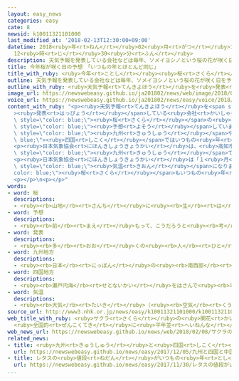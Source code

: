 ```yaml
---
layout: easy_news
categories: easy
cate: 8
newsid: k10011321101000
last_modified_at: '2018-02-13T12:30:00+09:00'
datetime: 2018<ruby>年<rt>ねん</rt></ruby>02<ruby>月<rt>がつ</rt></ruby>13<ruby>日<rt>にち</rt></ruby>
  12<ruby>時<rt>じ</rt></ruby>30<ruby>分<rt>ふん</rt></ruby>
description: 天気予報を発表している会社などは毎年、ソメイヨシノという桜の花が咲く日を予想しています。
title: 今年桜が咲く日の予想　「いつもの年とほとんど同じ」
title_with_ruby: <ruby>今年<rt>ことし</rt></ruby><ruby>桜<rt>さくら</rt></ruby>が<ruby>咲<rt>さ</rt></ruby>く<ruby>日<rt>ひ</rt></ruby>の<ruby>予想<rt>よそう</rt></ruby>　「いつもの<ruby>年<rt>とし</rt></ruby>とほとんど<ruby>同<rt>おな</rt></ruby>じ」
outline: 天気予報を発表している会社などは毎年、ソメイヨシノという桜の花が咲く日を予想しています。
outline_with_ruby: <ruby>天気予報<rt>てんきよほう</rt></ruby>を<ruby>発表<rt>はっぴょう</rt></ruby>している<ruby>会社<rt>かいしゃ</rt></ruby>などは<ruby>毎年<rt>まいとし</rt></ruby>、ソメイヨシノという<ruby>桜<rt>さくら</rt></ruby>の<ruby>花<rt>はな</rt></ruby>が<ruby>咲<rt>さ</rt></ruby>く<ruby>日<rt>ひ</rt></ruby>を<ruby>予想<rt>よそう</rt></ruby>しています。
image_url: https://newswebeasy.github.io/ja201802/news/web/image/2018/02/08/K10011321101_1802081717_1802081718_01_02.jpg
voice_url: https://newswebeasy.github.io/ja201802/news/easy/voice/2018/02/13/k10011321101000.mp3
content_with_ruby: "<p><ruby>天気予報<rt>てんきよほう</rt></ruby>を<span style=\"color: blue;\"\
  ><ruby>発表<rt>はっぴょう</rt></ruby></span>している<ruby>会社<rt>かいしゃ</rt></ruby>などは<ruby>毎年<rt>まいとし</rt></ruby>、ソメイヨシノという<span\
  \ style=\"color: blue;\"><ruby>桜<rt>さくら</rt></ruby></span>の<ruby>花<rt>はな</rt></ruby>が<ruby>咲<rt>さ</rt></ruby>く<ruby>日<rt>ひ</rt></ruby>を<span\
  \ style=\"color: blue;\"><ruby>予想<rt>よそう</rt></ruby></span>しています。</p>\n<p>ウェザーマップという<ruby>会社<rt>かいしゃ</rt></ruby>は、いちばん<ruby>早<rt>はや</rt></ruby>く<ruby>咲<rt>さ</rt></ruby>くのは<ruby>高知市<rt>こうちし</rt></ruby>で、３<ruby>月<rt>がつ</rt></ruby>１９<ruby>日<rt>にち</rt></ruby>ごろだと<ruby>言<rt>い</rt></ruby>っています。<span\
  \ style=\"color: blue;\"><ruby>九州<rt>きゅうしゅう</rt></ruby></span>や<span style=\"color:\
  \ blue;\"><ruby>四国<rt>しこく</rt></ruby></span>ではいつもの<ruby>年<rt>とし</rt></ruby>より<ruby>少<rt>すこ</rt></ruby>し<ruby>早<rt>はや</rt></ruby>く<ruby>咲<rt>さ</rt></ruby>く<ruby>所<rt>ところ</rt></ruby>があるかもしれませんが、ほかの<ruby>所<rt>ところ</rt></ruby>ではいつもとほとんど<ruby>同<rt>おな</rt></ruby>じだと<ruby>言<rt>い</rt></ruby>っています。</p>\n\
  <p><ruby>日本気象協会<rt>にほんきしょうきょうかい</rt></ruby>は、<ruby>高知市<rt>こうちし</rt></ruby>と<ruby>熊本市<rt>くまもとし</rt></ruby>と<ruby>宮崎<rt>みやざき</rt></ruby><ruby>市<rt>し</rt></ruby>がいちばん<ruby>早<rt>はや</rt></ruby>くて、３<ruby>月<rt>がつ</rt></ruby>２１<ruby>日<rt>にち</rt></ruby>に<ruby>咲<rt>さ</rt></ruby>くと<ruby>言<rt>い</rt></ruby>っています。<ruby>東京<rt>とうきょう</rt></ruby>と<ruby>福岡市<rt>ふくおかし</rt></ruby>は<ruby>２４日<rt>にじゅうよっか</rt></ruby>、<ruby>名古屋市<rt>なごやし</rt></ruby>が２６<ruby>日<rt>にち</rt></ruby>、<ruby>広島市<rt>ひろしまし</rt></ruby>が２７<ruby>日<rt>にち</rt></ruby>、<ruby>大阪市<rt>おおさかし</rt></ruby>が２８<ruby>日<rt>にち</rt></ruby>だと<ruby>言<rt>い</rt></ruby>っています。<span\
  \ style=\"color: blue;\"><ruby>九州<rt>きゅうしゅう</rt></ruby></span>ではいつもの<ruby>年<rt>とし</rt></ruby>より<ruby>早<rt>はや</rt></ruby>く<ruby>咲<rt>さ</rt></ruby>く<ruby>所<rt>ところ</rt></ruby>がありますが、ほかの<ruby>所<rt>ところ</rt></ruby>ではいつもとほとんど<ruby>同<rt>おな</rt></ruby>じだと<ruby>言<rt>い</rt></ruby>っています。</p>\n\
  <p><ruby>日本気象協会<rt>にほんきしょうきょうかい</rt></ruby>は「１<ruby>月<rt>がつ</rt></ruby>の<ruby>終<rt>お</rt></ruby>わりにとても<ruby>寒<rt>さむ</rt></ruby>くなりましたが、２<ruby>月<rt>がつ</rt></ruby>の<ruby>終<rt>お</rt></ruby>わりごろからは、いつもの<ruby>年<rt>とし</rt></ruby>と<ruby>同<rt>おな</rt></ruby>じぐらいの<span\
  \ style=\"color: blue;\"><ruby>気温<rt>きおん</rt></ruby></span>になります。<span style=\"\
  color: blue;\"><ruby>桜<rt>さくら</rt></ruby></span>もいつもの<ruby>年<rt>とし</rt></ruby>と<ruby>同<rt>おな</rt></ruby>じぐらいの<ruby>日<rt>ひ</rt></ruby>に<ruby>咲<rt>さ</rt></ruby>くと<ruby>思<rt>おも</rt></ruby>います」と<ruby>話<rt>はな</rt></ruby>しています。</p>\n\
  <p></p>\n<p></p>"
words:
- word: 桜
  descriptions:
  - <ruby><rb>山地</rb><rt>さんち</rt></ruby>に<ruby><rb>生</rb><rt>は</rt></ruby>え、<ruby><rb>公園</rb><rt>こうえん</rt></ruby>や<ruby><rb>庭</rb><rt>にわ</rt></ruby>にも<ruby><rb>植</rb><rt>う</rt></ruby>える<ruby><rb>木</rb><rt>き</rt></ruby>。ソメイヨシノ・シダレザクラ・ヤマザクラなど<ruby><rb>種類</rb><rt>しゅるい</rt></ruby>が<ruby><rb>多</rb><rt>おお</rt></ruby>い。<ruby><rb>春</rb><rt>はる</rt></ruby>、うすもも<ruby><rb>色</rb><rt>いろ</rt></ruby>の<ruby><rb>美</rb><rt>うつく</rt></ruby>しい<ruby><rb>花</rb><rt>はな</rt></ruby>が<ruby><rb>咲</rb><rt>さ</rt></ruby>く。<ruby><rb>日本</rb><rt>にっぽん</rt></ruby>の「<ruby><rb>国花</rb><rt>こっか</rt></ruby>」とされる。
- word: 予想
  descriptions:
  - <ruby><rb>前</rb><rt>まえ</rt></ruby>もって、こうだろうと<ruby><rb>考</rb><rt>かんが</rt></ruby>えること。または、その<ruby><rb>考</rb><rt>かんが</rt></ruby>え。
- word: 発表
  descriptions:
  - <ruby><rb>多</rb><rt>おお</rt></ruby>くの<ruby><rb>人</rb><rt>ひと</rt></ruby>に<ruby><rb>広</rb><rt>ひろ</rt></ruby>く<ruby><rb>知</rb><rt>し</rt></ruby>らせること。
- word: 九州地方
  descriptions:
  - <ruby><rb>日本</rb><rt>にっぽん</rt></ruby>の<ruby><rb>南西部</rb><rt>なんせいぶ</rt></ruby>にある<ruby><rb>地方</rb><rt>ちほう</rt></ruby>。<ruby><rb>福岡</rb><rt>ふくおか</rt></ruby>・<ruby><rb>佐賀</rb><rt>さが</rt></ruby>・<ruby><rb>長崎</rb><rt>ながさき</rt></ruby>・<ruby><rb>熊本</rb><rt>くまもと</rt></ruby>・<ruby><rb>大分</rb><rt>おおいた</rt></ruby>・<ruby><rb>宮崎</rb><rt>みやざき</rt></ruby>・<ruby><rb>鹿児島</rb><rt>かごしま</rt></ruby>・<ruby><rb>沖縄</rb><rt>おきなわ</rt></ruby>の八<ruby><rb>県</rb><rt>けん</rt></ruby>がある。
- word: 四国地方
  descriptions:
  - <ruby><rb>瀬戸内海</rb><rt>せとないかい</rt></ruby>をはさんで<ruby><rb>本州</rb><rt>ほんしゅう</rt></ruby>と<ruby><rb>向</rb><rt>む</rt></ruby>かい<ruby><rb>合</rb><rt>あ</rt></ruby>っている<ruby><rb>大</rb><rt>おお</rt></ruby>きな<ruby><rb>島</rb><rt>しま</rt></ruby>。<ruby><rb>香川</rb><rt>かがわ</rt></ruby>・<ruby><rb>高知</rb><rt>こうち</rt></ruby>・<ruby><rb>愛媛</rb><rt>えひめ</rt></ruby>・<ruby><rb>徳島</rb><rt>とくしま</rt></ruby>の四<ruby><rb>県</rb><rt>けん</rt></ruby>がある。
- word: 気温
  descriptions:
  - <ruby><rb>大気</rb><rt>たいき</rt></ruby>（<ruby><rb>空気</rb><rt>くうき</rt></ruby>）の<ruby><rb>温度</rb><rt>おんど</rt></ruby>。
source_url: http://www3.nhk.or.jp/news/easy/k10011321101000/k10011321101000.html
web_title_with_ruby: <ruby>サクラ<rt>さくら</rt></ruby>の<ruby>開花<rt>かいか</rt></ruby><ruby>予想<rt>よそう</rt></ruby>
  <ruby>全国的<rt>ぜんこくてき</rt></ruby>に<ruby>平年並<rt>へいねんな</rt></ruby>み
web_news_url: https://newswebeasy.github.io/news/web/2018/02/08/サクラの開花予想-全国的に平年並み
related_news:
- title: <ruby>九州<rt>きゅうしゅう</rt></ruby>と<ruby>四国<rt>しこく</rt></ruby>と<ruby>中国地方<rt>ちゅうごくちほう</rt></ruby>で<ruby>初雪<rt>はつゆき</rt></ruby>
  url: https://newswebeasy.github.io/news/easy/2017/12/05/九州と四国と中国地方で初雪
- title: レタスの<ruby>値段<rt>ねだん</rt></ruby>がいつもの<ruby>年<rt>とし</rt></ruby>の１．７<ruby>倍<rt>ばい</rt></ruby>　<ruby>大根<rt>だいこん</rt></ruby>と<ruby>白菜<rt>はくさい</rt></ruby>も<ruby>高<rt>たか</rt></ruby>い
  url: https://newswebeasy.github.io/news/easy/2017/11/30/レタスの値段がいつもの年の17倍-大根と白菜も高い
...
```

